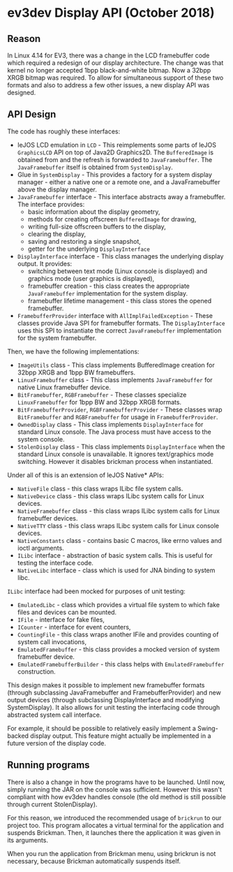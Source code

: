 # ev3dev Display API (October 2018)

## Reason

In Linux 4.14 for EV3, there was a change in the LCD framebuffer code
which required a redesign of our display architecture. The change was
that kernel no longer accepted 1bpp black-and-white bitmap. Now a
32bpp XRGB bitmap was required. To allow for simultaneous support of
these two formats and also to address a few other issues, a new
display API was designed.

## API Design

The code has roughly these interfaces:
* leJOS LCD emulation in `LCD` - This reimplements some parts of leJOS
  `GraphicsLCD` API on top of Java2D Graphics2D. The `BufferedImage` is
  obtained from and the refresh is forwarded to `JavaFramebuffer`.
  The `JavaFramebuffer` itself is obtained from `SystemDisplay`.
* Glue in `SystemDisplay` - This provides a factory for a system
  display manager - either a native one or a remote one, and
  a JavaFramebuffer above the display manager.
* `JavaFramebuffer` interface - This interface abstracts away
  a framebuffer. The interface provides:
  * basic information about the display geometry,
  * methods for creating offscreen `BufferedImage` for drawing,
  * writing full-size offscreen buffers to the display,
  * clearing the display,
  * saving and restoring a single snapshot,
  * getter for the underlying `DisplayInterface`
* `DisplayInterface` interface - This class manages the underlying
  display output. It provides:
  * switching between text mode (Linux console is displayed) and
    graphics mode (user graphics is displayed),
  * framebuffer creation - this class creates the appropriate
    `JavaFramebuffer` implementation for the system display.
  * framebuffer lifetime management - this class stores the opened framebuffer.
* `FramebufferProvider` interface with `AllImplFailedException` -
  These classes provide Java SPI for framebuffer formats.
  The `DisplayInterface` uses this SPI to instantiate the correct
  `JavaFramebuffer` implementation for the system framebuffer.

Then, we have the following implementations:
* `ImageUtils` class - This class implements BufferedImage creation
  for 32bpp XRGB and 1bpp BW framebuffers.
* `LinuxFramebuffer` class - This class implements `JavaFramebuffer`
  for native Linux framebuffer device.
* `BitFramebuffer`, `RGBFramebuffer` - These classes specialize
  `LinuxFramebuffer` for 1bpp BW and 32bpp XRGB formats.
* `BitFramebufferProvider`, `RGBFramebufferProvider` - These classes wrap
  `BitFramebuffer` and `RGBFramebuffer` for usage in `FramebufferProvider`.
* `OwnedDisplay` class - This class implements `DisplayInterface`
  for standard Linux console. The Java process must have access to
  the system console.
* `StolenDisplay` class - This class implements `DisplayInterface` when
  the standard Linux console is unavailable. It ignores text/graphics mode
  switching. However it disables brickman process when instantiated.

Under all of this is an extension of leJOS Native* APIs:
* `NativeFile` class - this class wraps ILibc file system calls.
* `NativeDevice` class - this class wraps ILibc system calls
  for Linux devices.
* `NativeFramebuffer` class - this class wraps ILibc system calls
  for Linux framebuffer devices.
* `NativeTTY` class - this class wraps ILibc system calls
  for Linux console devices.
* `NativeConstants` class - contains basic C macros, like errno values and
  ioctl arguments.
* `ILibc` interface - abstraction of basic system calls.
  This is useful for testing the interface code.
* `NativeLibc` interface - class which is used for JNA binding to system libc.

`ILibc` interface had been mocked for purposes of unit testing:
* `EmulatedLibc` - class which provides a virtual file system to which
  fake files and devices can be mounted.
* `IFile` - interface for fake files,
* `ICounter` - interface for event counters,
* `CountingFile` - this class wraps another IFile and provides
  counting of system call invocations,
* `EmulatedFramebuffer` - this class provides a mocked version of system
  framebuffer device.
* `EmulatedFramebufferBuilder` - this class helps with `EmulatedFramebuffer`
  construction.

This design makes it possible to implement new framebuffer formats
(through subclassing JavaFramebuffer and FramebufferProvider) and
new output devices (through subclassing DisplayInterface and modifying
SystemDisplay). It also allows for unit testing the interfacing code
through abstracted system call interface.

For example, it should be possible to relatively easily implement a Swing-backed
display output. This feature might actually be implemented in a future
version of the display code.

## Running programs

There is also a change in how the programs have to be launched. Until now,
simply running the JAR on the console was sufficient. However this wasn't
compliant with how ev3dev handles console (the old method is still possible
through current StolenDisplay).

For this reason, we introduced the recommended usage of `brickrun`
to our project too. This program allocates a virtual terminal
for the application and suspends Brickman. Then, it launches there
the application it was given in its arguments.

When you run the application from Brickman menu, using brickrun is not
necessary, because Brickman automatically suspends itself.
